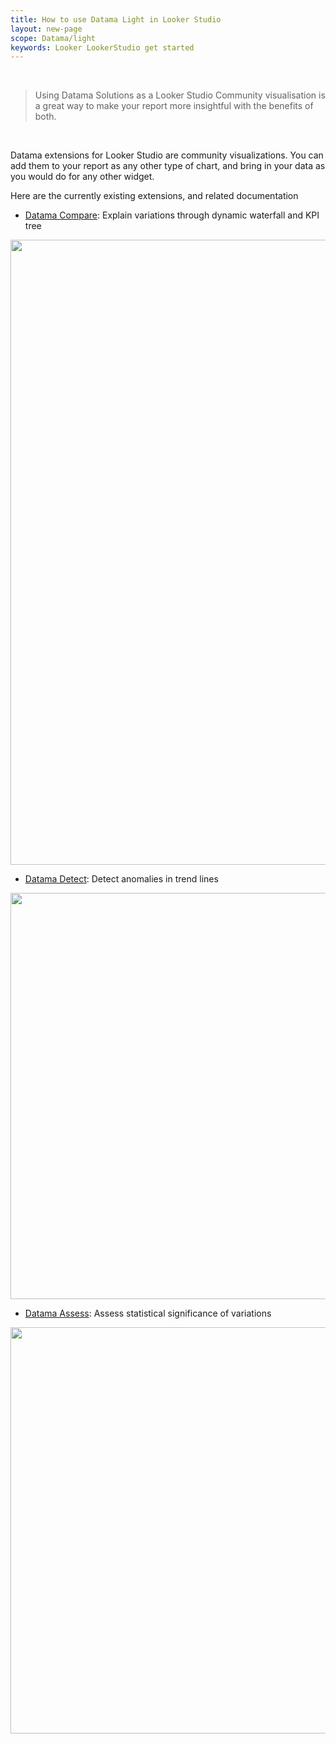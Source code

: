 ```yaml
---
title: How to use Datama Light in Looker Studio
layout: new-page
scope: Datama/light
keywords: Looker LookerStudio get started
---
```


<br/>

> Using Datama Solutions as a Looker Studio Community visualisation is a great way to make your report more insightful with the benefits of both.

<br/>

Datama extensions for Looker Studio are community visualizations.
You can add them to your report as any other type of chart, and bring in your data as you would do for any other widget.

Here are the currently existing extensions, and related documentation
- [Datama Compare]({{site.url}}/{{site.baseurl}}/extensions/how-to-use/looker-studio_compare.html): Explain variations through dynamic waterfall and KPI tree

<img src="{{site.url}}/{{site.baseurl}}/extensions/how-to-use/assets/Compare_Looker_Studio.gif" align="center" width="1000px" />

- [Datama Detect]({{site.url}}/{{site.baseurl}}/extensions/how-to-use/looker-studio_detect.html): Detect anomalies in trend lines

<img src="{{site.url}}/{{site.baseurl}}/extensions/how-to-use/assets/Detect_Looker_Studio.gif" align="center" width="650px" />

- [Datama Assess]({{site.url}}/{{site.baseurl}}/extensions/how-to-use/looker-studio_assess.html): Assess statistical significance of variations

<img src="{{site.url}}/{{site.baseurl}}/extensions/how-to-use/assets/Assess_Looker_Studio.gif" align="center" width="650px" />
